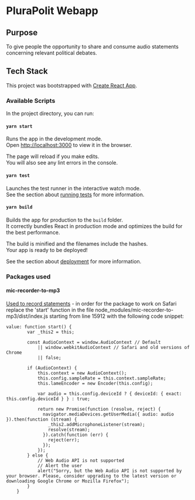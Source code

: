 # PluraPolit Webapp

## Purpose

To give people the opportunity to share and consume audio statements concerning relevant political debates.

## Tech Stack

This project was bootstrapped with [Create React App](https://github.com/facebook/create-react-app).

### Available Scripts

In the project directory, you can run:

#### `yarn start`

Runs the app in the development mode.<br />
Open [http://localhost:3000](http://localhost:3000) to view it in the browser.

The page will reload if you make edits.<br />
You will also see any lint errors in the console.

#### `yarn test`

Launches the test runner in the interactive watch mode.<br />
See the section about [running tests](https://facebook.github.io/create-react-app/docs/running-tests) for more information.

#### `yarn build`

Builds the app for production to the `build` folder.<br />
It correctly bundles React in production mode and optimizes the build for the best performance.

The build is minified and the filenames include the hashes.<br />
Your app is ready to be deployed!

See the section about [deployment](https://facebook.github.io/create-react-app/docs/deployment) for more information.

### Packages used

#### mic-recorder-to-mp3

[Used to record statements](https://www.npmjs.com/package/mic-recorder-to-mp3) - in order for the package to work on Safari replace the 'start' function in the file node_modules/mic-recorder-to-mp3/dist/index.js starting from line 15912 with the following code snippet:

```
value: function start() {
        var _this2 = this;

        const AudioContext = window.AudioContext // Default
            || window.webkitAudioContext // Safari and old versions of Chrome
            || false;

        if (AudioContext) {
            this.context = new AudioContext();
            this.config.sampleRate = this.context.sampleRate;
            this.lameEncoder = new Encoder(this.config);
      
            var audio = this.config.deviceId ? { deviceId: { exact: this.config.deviceId } } : true;
      
            return new Promise(function (resolve, reject) {
              navigator.mediaDevices.getUserMedia({ audio: audio }).then(function (stream) {
                _this2.addMicrophoneListener(stream);
                resolve(stream);
              }).catch(function (err) {
                reject(err);
              });
            });
        } else {
            // Web Audio API is not supported
            // Alert the user
            alert("Sorry, but the Web Audio API is not supported by your browser. Please, consider upgrading to the latest version or downloading Google Chrome or Mozilla Firefox");
        }
    }
```